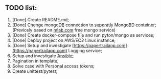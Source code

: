 ## TODO list:

1. [Done] Create README.md;
2. [Done] Chenge mоngoDB connection to seperatly MongoBD conteiner;  
(Previosly based on  [mlab.com](https://mlab.com/) free mongo service)
3. [Done] Create docker-compose file and run pyton/mongo as services;
4. [Done] Deploy project on AWS/EC2 Linux instance;
5. [Done] Setup and investigate [https://papertrailapp.com](https://papertrailapp.com) Logging service;
6. Setup and investigate [Ansible](https://www.ansible.com/);
7. Pagination in template;
8. Solve case with Personal access tokens;
9. Create unittest/pytest;
